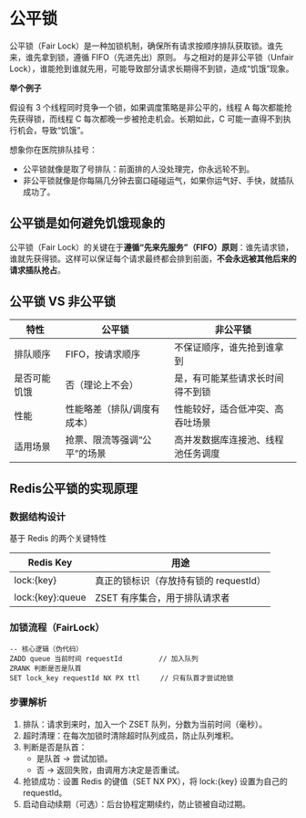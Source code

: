 # 公平锁

公平锁（Fair Lock）是一种加锁机制，确保所有请求按顺序排队获取锁。谁先来，谁先拿到锁，遵循 FIFO（先进先出）原则。
与之相对的是非公平锁（Unfair Lock），谁能抢到谁就先用，可能导致部分请求长期得不到锁，造成“饥饿”现象。

**举个例子**

假设有 3 个线程同时竞争一个锁，如果调度策略是非公平的，线程 A 每次都能抢先获得锁，而线程 C 每次都晚一步被抢走机会。长期如此，C 可能一直得不到执行机会，导致“饥饿”。

想象你在医院排队挂号：
- 公平锁就像是取了号排队：前面排的人没处理完，你永远轮不到。
- 非公平锁就像是你每隔几分钟去窗口碰碰运气，如果你运气好、手快，就插队成功了。

## 公平锁是如何避免饥饿现象的
公平锁（Fair Lock）的关键在于**遵循“先来先服务”（FIFO）原则**：谁先请求锁，谁就先获得锁。这样可以保证每个请求最终都会排到前面，**不会永远被其他后来的请求插队抢占**。

## 公平锁 VS 非公平锁
| **特性**     | **公平锁**                   | **非公平锁**                       |
| ------------ | ---------------------------- | ---------------------------------- |
| 排队顺序     | FIFO，按请求顺序             | 不保证顺序，谁先抢到谁拿到         |
| 是否可能饥饿 | 否（理论上不会）             | 是，有可能某些请求长时间得不到锁   |
| 性能         | 性能略差（排队/调度有成本）  | 性能较好，适合低冲突、高吞吐场景   |
| 适用场景     | 抢票、限流等强调“公平”的场景 | 高并发数据库连接池、线程池任务调度 |


## Redis公平锁的实现原理
### 数据结构设计
基于 Redis 的两个关键特性

| **Redis Key**    | **用途**                               |
| ---------------- | -------------------------------------- |
| lock:{key}       | 真正的锁标识（存放持有锁的 requestId） |
| lock:{key}:queue | ZSET 有序集合，用于排队请求者          |


### 加锁流程（FairLock）
```
-- 核心逻辑（伪代码）
ZADD queue 当前时间 requestId         // 加入队列
ZRANK 判断是否是队首
SET lock_key requestId NX PX ttl     // 只有队首才尝试抢锁
```

### 步骤解析
1. 排队：请求到来时，加入一个 ZSET 队列，分数为当前时间（毫秒）。
2. 超时清理：在每次加锁时清除超时队列成员，防止队列堆积。
3. 判断是否是队首：
   - 是队首 → 尝试加锁。
   - 否 → 返回失败，由调用方决定是否重试。
4. 抢锁成功：设置 Redis 的键值（SET NX PX），将 lock:{key} 设置为自己的 requestId。
5. 启动自动续期（可选）：后台协程定期续约，防止锁被自动过期。

